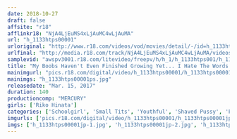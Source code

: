 ```yaml
---
date: 2018-10-27
draft: false
affsite: "r18"
afflinkr18: "NjA4LjEuMS4xLjAuMC4wLjAuMA"
url: "h_1133htps00001"
urloriginal: "http://www.r18.com/videos/vod/movies/detail/-/id=h_1133htps00001"
urlfinal: "http://media.r18.com/track/NjA4LjEuMS4xLjAuMC4wLjAuMA/videos/vod/movies/detail/-/id=h_1133htps00001"
samplevid: "awspv3001.r18.com/litevideo/freepv/h/h_1/h_1133htps001/h_1133htps001_dmb_w.mp4"
title: "My Boobs Haven't Even Finished Growing Yet... I Hate The Words 'Tiny Tits'!! Riko Hinata"
mainimgurl: "pics.r18.com/digital/video/h_1133htps00001/h_1133htps00001ps.jpg"
mainimgs: "h_1133htps00001ps.jpg"
releasedate: "Mar. 15, 2017"
duration: 140
productioncomp: "MERCURY"
girls: ['Riko Hinata']
categories: ['Schoolgirl', 'Small Tits', 'Youthful', 'Shaved Pussy', 'Featured Actress', 'Creampie']
imgurls: ['pics.r18.com/digital/video/h_1133htps00001/h_1133htps00001jp-1.jpg', 'pics.r18.com/digital/video/h_1133htps00001/h_1133htps00001jp-2.jpg', 'pics.r18.com/digital/video/h_1133htps00001/h_1133htps00001jp-3.jpg', 'pics.r18.com/digital/video/h_1133htps00001/h_1133htps00001jp-4.jpg', 'pics.r18.com/digital/video/h_1133htps00001/h_1133htps00001jp-5.jpg', 'pics.r18.com/digital/video/h_1133htps00001/h_1133htps00001jp-6.jpg', 'pics.r18.com/digital/video/h_1133htps00001/h_1133htps00001jp-7.jpg', 'pics.r18.com/digital/video/h_1133htps00001/h_1133htps00001jp-8.jpg', 'pics.r18.com/digital/video/h_1133htps00001/h_1133htps00001jp-9.jpg', 'pics.r18.com/digital/video/h_1133htps00001/h_1133htps00001jp-10.jpg', 'pics.r18.com/digital/video/h_1133htps00001/h_1133htps00001jp-11.jpg', 'pics.r18.com/digital/video/h_1133htps00001/h_1133htps00001jp-12.jpg', 'pics.r18.com/digital/video/h_1133htps00001/h_1133htps00001jp-13.jpg', 'pics.r18.com/digital/video/h_1133htps00001/h_1133htps00001jp-14.jpg', 'pics.r18.com/digital/video/h_1133htps00001/h_1133htps00001jp-15.jpg', 'pics.r18.com/digital/video/h_1133htps00001/h_1133htps00001jp-16.jpg', 'pics.r18.com/digital/video/h_1133htps00001/h_1133htps00001jp-17.jpg', 'pics.r18.com/digital/video/h_1133htps00001/h_1133htps00001jp-18.jpg', 'pics.r18.com/digital/video/h_1133htps00001/h_1133htps00001jp-19.jpg', 'pics.r18.com/digital/video/h_1133htps00001/h_1133htps00001jp-20.jpg']
imgs: ['h_1133htps00001jp-1.jpg', 'h_1133htps00001jp-2.jpg', 'h_1133htps00001jp-3.jpg', 'h_1133htps00001jp-4.jpg', 'h_1133htps00001jp-5.jpg', 'h_1133htps00001jp-6.jpg', 'h_1133htps00001jp-7.jpg', 'h_1133htps00001jp-8.jpg', 'h_1133htps00001jp-9.jpg', 'h_1133htps00001jp-10.jpg', 'h_1133htps00001jp-11.jpg', 'h_1133htps00001jp-12.jpg', 'h_1133htps00001jp-13.jpg', 'h_1133htps00001jp-14.jpg', 'h_1133htps00001jp-15.jpg', 'h_1133htps00001jp-16.jpg', 'h_1133htps00001jp-17.jpg', 'h_1133htps00001jp-18.jpg', 'h_1133htps00001jp-19.jpg', 'h_1133htps00001jp-20.jpg']
---
```

